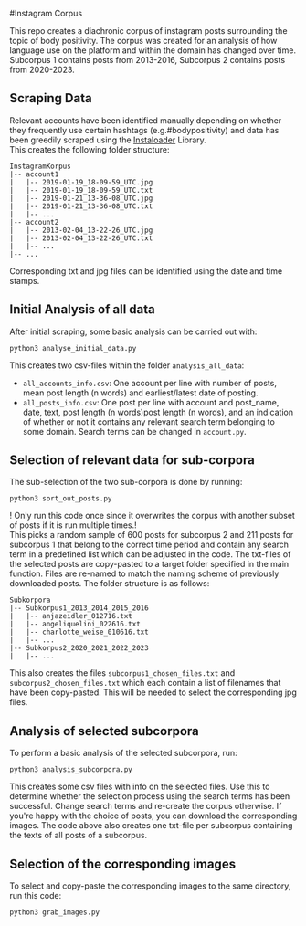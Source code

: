 #Instagram Corpus

This repo creates a diachronic corpus of instagram posts surrounding the topic of body positivity. 
The corpus was created for an analysis of how language use on the platform and within the domain has changed over 
time. Subcorpus 1 contains posts from 2013-2016, Subcorpus 2 contains posts from 2020-2023.

## Scraping Data
Relevant accounts have been identified manually depending on whether they frequently use certain hashtags 
(e.g.#bodypositivity) and data has been greedily scraped using the [Instaloader](https://instaloader.github.io) Library. <br>
This creates the following folder structure: 
```
InstagramKorpus
|-- account1
|   |-- 2019-01-19_18-09-59_UTC.jpg
|   |-- 2019-01-19_18-09-59_UTC.txt
|   |-- 2019-01-21_13-36-08_UTC.jpg
|   |-- 2019-01-21_13-36-08_UTC.txt
|   |-- ...
|-- account2
|   |-- 2013-02-04_13-22-26_UTC.jpg
|   |-- 2013-02-04_13-22-26_UTC.txt
|   |-- ...
|-- ...
```
Corresponding txt and jpg files can be identified using the date and time stamps.

## Initial Analysis of all data
After initial scraping, some basic analysis can be carried out with: 
```
python3 analyse_initial_data.py
```
This creates two csv-files within the folder `analysis_all_data`: 
* `all_accounts_info.csv`: One account per line with number of posts, mean post length (n words) and earliest/latest 
date of posting.
* `all_posts_info.csv`: One post per line with account and post_name, date, text, post length (n words)post length 
(n words), and an indication of whether or not it contains any relevant search term belonging to some domain.
Search terms can be changed in `account.py`.

##  Selection of relevant data for sub-corpora
The sub-selection of the two sub-corpora is done by running:
```
python3 sort_out_posts.py
```
! Only run this code once since it overwrites the corpus with another subset of posts if it is run multiple times.! <br>
This picks a random sample of 600 posts for subcorpus 2 and 211 posts for subcorpus 1 that belong to the correct time 
period and contain any search term in a predefined list which can be adjusted in the code. The txt-files of the selected 
posts are copy-pasted to a target folder specified in the main function. Files are re-named to match the naming scheme of 
previously downloaded posts. The folder structure is as follows: 
```
Subkorpora
|-- Subkorpus1_2013_2014_2015_2016
|   |-- anjazeidler_012716.txt
|   |-- angeliquelini_022616.txt
|   |-- charlotte_weise_010616.txt
|   |-- ...
|-- Subkorpus2_2020_2021_2022_2023
|   |-- ...
```
This also creates the files `subcorpus1_chosen_files.txt` and `subcorpus2_chosen_files.txt` which each contain a list of 
filenames that have been copy-pasted. This will be needed to select the corresponding jpg files.

## Analysis of selected subcorpora
To perform a basic analysis of the selected subcorpora, run: 
```
python3 analysis_subcorpora.py
```
This creates some csv files with info on the selected files. Use this to determine whether the selection
process using the search terms has been successful. Change search terms and re-create the corpus otherwise.
If you're happy with the choice of posts, you can download the corresponding images.
The code above also creates one txt-file per subcorpus containing the texts of all posts of a subcorpus.

## Selection of the corresponding images
To select and copy-paste the corresponding images to the same directory, run this code: 
```
python3 grab_images.py
```


